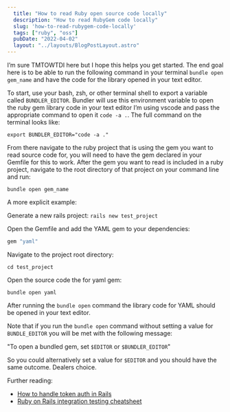 ```yaml
---
  title: "How to read Ruby open source code locally"
  description: "How to read RubyGem code locally"
  slug: 'how-to-read-rubygem-code-locally'
  tags: ["ruby", "oss"]
  pubDate: "2022-04-02"
  layout: "../layouts/BlogPostLayout.astro"
---
```


I’m sure TMTOWTDI here but I hope this helps you get started. The end goal here is to be able to run the following command in your terminal `bundle open gem_name` and have the code for the library opened in your text editor.

To start, use your bash, zsh, or other terminal shell to export a variable called `BUNDLER_EDITOR`. Bundler will use this environment variable to open the ruby gem library code in your text editor I’m using vscode and pass the appropriate command to open it `code -a .`. The full command on the terminal looks like:

`export BUNDLER_EDITOR="code -a ."`

From there navigate to the ruby project that is using the gem you want to read source code for, you will need to have the gem declared in your Gemfile for this to work. After the gem you want to read is included in a ruby project, navigate to the root directory of that project on your command line and run:

`bundle open gem_name`

A more explicit example:

Generate a new rails project:
`rails new test_project`

Open the Gemfile and add the YAML gem to your dependencies:
```ruby
gem "yaml"
```

Navigate to the project root directory:
```
cd test_project
```

Open the source code the for yaml gem:
```
bundle open yaml
```

After running the `bundle open` command the library code for YAML should be opened in your text editor. 

Note that if you run the `bundle open` command without setting a value for `BUNDLE_EDITOR` you will be met with the following message:

"To open a bundled gem, set `$EDITOR` or `$BUNDLER_EDITOR`"

So you could alternatively set a value for `$EDITOR` and you should have the same outcome. Dealers choice.

Further reading:
- [How to handle token auth in Rails](https://www.devdecks.io/2022-how-to-handle-token-auth-in-rails)
- [Ruby on Rails integration testing cheatsheet](https://www.devdecks.io/2022-rails-integration-testing-cheatsheet)

